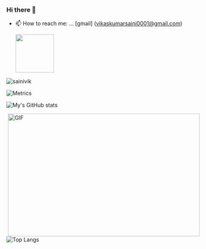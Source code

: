 ### Hi there 👋

- 📫 How to reach me: ... [gmail] (vikaskumarsaini0001@gmail.com)

  <img src="https://github.com/sainivik/sainivik/blob/main/img/github.gif" width=100>

<p align="left"> <img src="https://komarev.com/ghpvc/?username=sainivik&label=Visitorss&color=blue&style=plastic" alt="sainivik" /> </p>

![Metrics](https://metrics.lecoq.io/sainivik)

![My's GitHub stats](https://github-readme-stats.vercel.app/api?username=sainivik)

<img align="right" alt="GIF" src="https://github.com/sainivik/sainivik/blob/main/img/code.gif?raw=true" width="500" height="320" />

![Top Langs](https://github-readme-stats.vercel.app/api/top-langs/?username=sainivik)